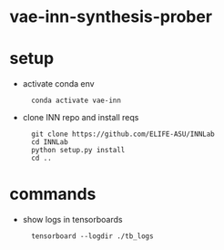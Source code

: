 # vae-inn-synthesis-prober

# setup
- activate conda env
  
        conda activate vae-inn
  
- clone INN repo and install reqs

        git clone https://github.com/ELIFE-ASU/INNLab
        cd INNLab
        python setup.py install
        cd ..
  
# commands
- show logs in tensorboards

        tensorboard --logdir ./tb_logs

